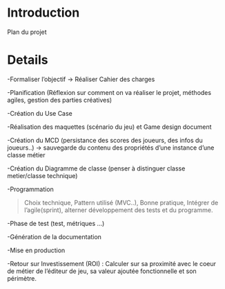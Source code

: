 # Introduction #

Plan du projet

# Details #

-Formaliser l’objectif -> Réaliser Cahier des charges

-Planification (Réflexion sur comment on va réaliser le projet, méthodes agiles, gestion des parties créatives)

-Création du Use Case

-Réalisation des maquettes (scénario du jeu) et Game design document

-Création du MCD (persistance des scores des joueurs, des infos du joueurs..) -> sauvegarde du contenu des propriétés d’une instance d’une classe métier

-Création du Diagramme de classe (penser à distinguer classe metier/classe technique)

-Programmation
> Choix technique, Pattern utilisé (MVC..), Bonne pratique, Intégrer de l’agile(sprint), alterner développement des tests et du programme.

-Phase de test (test, métriques …)

-Génération de la documentation

-Mise en production

-Retour sur Investissement (ROI) : Calculer sur sa proximité avec le coeur de métier de l’éditeur de jeu, sa valeur ajoutée fonctionnelle et son périmètre.